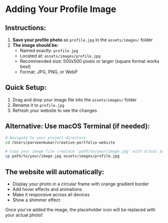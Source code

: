 # Adding Your Profile Image

## Instructions:

1. **Save your profile photo** as `profile.jpg` in the `assets/images/` folder
2. **The image should be:**
   - Named exactly: `profile.jpg`
   - Located at: `assets/images/profile.jpg`
   - Recommended size: 500x500 pixels or larger (square format works best)
   - Format: JPG, PNG, or WebP

## Quick Setup:

1. Drag and drop your image file into the `assets/images/` folder
2. Rename it to `profile.jpg`
3. Refresh your website to see the changes

## Alternative: Use macOS Terminal (if needed):

```bash
# Navigate to your project directory
cd /Users/parveenkumar/creative-portfolio-website

# Copy your image file (replace 'path/to/your/image.jpg' with actual path)
cp path/to/your/image.jpg assets/images/profile.jpg
```

## The website will automatically:
- Display your photo in a circular frame with orange gradient border
- Add hover effects and animations
- Make it responsive across all devices
- Show a shimmer effect

Once you've added the image, the placeholder icon will be replaced with your actual photo!